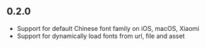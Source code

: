 ## 0.2.0

* Support for default Chinese font family on iOS, macOS, Xiaomi
* Support for dynamically load fonts from url, file and asset
